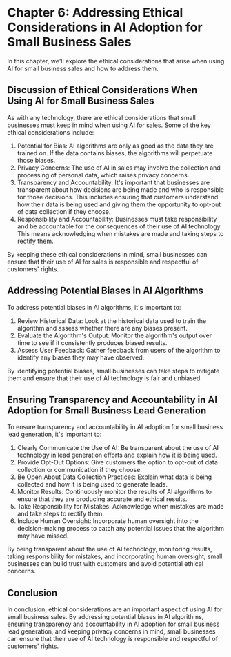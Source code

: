 Chapter 6: Addressing Ethical Considerations in AI Adoption for Small Business Sales
====================================================================================

In this chapter, we'll explore the ethical considerations that arise when using AI for small business sales and how to address them.

Discussion of Ethical Considerations When Using AI for Small Business Sales
---------------------------------------------------------------------------

As with any technology, there are ethical considerations that small businesses must keep in mind when using AI for sales. Some of the key ethical considerations include:

1. Potential for Bias: AI algorithms are only as good as the data they are trained on. If the data contains biases, the algorithms will perpetuate those biases.
2. Privacy Concerns: The use of AI in sales may involve the collection and processing of personal data, which raises privacy concerns.
3. Transparency and Accountability: It's important that businesses are transparent about how decisions are being made and who is responsible for those decisions. This includes ensuring that customers understand how their data is being used and giving them the opportunity to opt-out of data collection if they choose.
4. Responsibility and Accountability: Businesses must take responsibility and be accountable for the consequences of their use of AI technology. This means acknowledging when mistakes are made and taking steps to rectify them.

By keeping these ethical considerations in mind, small businesses can ensure that their use of AI for sales is responsible and respectful of customers' rights.

Addressing Potential Biases in AI Algorithms
--------------------------------------------

To address potential biases in AI algorithms, it's important to:

1. Review Historical Data: Look at the historical data used to train the algorithm and assess whether there are any biases present.
2. Evaluate the Algorithm's Output: Monitor the algorithm's output over time to see if it consistently produces biased results.
3. Assess User Feedback: Gather feedback from users of the algorithm to identify any biases they may have observed.

By identifying potential biases, small businesses can take steps to mitigate them and ensure that their use of AI technology is fair and unbiased.

Ensuring Transparency and Accountability in AI Adoption for Small Business Lead Generation
------------------------------------------------------------------------------------------

To ensure transparency and accountability in AI adoption for small business lead generation, it's important to:

1. Clearly Communicate the Use of AI: Be transparent about the use of AI technology in lead generation efforts and explain how it is being used.
2. Provide Opt-Out Options: Give customers the option to opt-out of data collection or communication if they choose.
3. Be Open About Data Collection Practices: Explain what data is being collected and how it is being used to generate leads.
4. Monitor Results: Continuously monitor the results of AI algorithms to ensure that they are producing accurate and ethical results.
5. Take Responsibility for Mistakes: Acknowledge when mistakes are made and take steps to rectify them.
6. Include Human Oversight: Incorporate human oversight into the decision-making process to catch any potential issues that the algorithm may have missed.

By being transparent about the use of AI technology, monitoring results, taking responsibility for mistakes, and incorporating human oversight, small businesses can build trust with customers and avoid potential ethical concerns.

Conclusion
----------

In conclusion, ethical considerations are an important aspect of using AI for small business sales. By addressing potential biases in AI algorithms, ensuring transparency and accountability in AI adoption for small business lead generation, and keeping privacy concerns in mind, small businesses can ensure that their use of AI technology is responsible and respectful of customers' rights.


